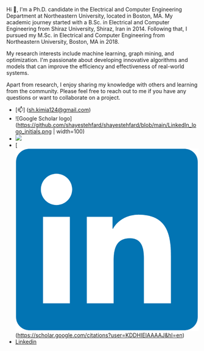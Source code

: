 Hi 👋, I'm a Ph.D. candidate in the Electrical and Computer Engineering Department at Northeastern University, located in Boston, MA. My academic journey started with a B.Sc. in Electrical and Computer Engineering from Shiraz University, Shiraz, Iran in 2014. Following that, I pursued my M.Sc. in Electrical and Computer Engineering from Northeastern University, Boston, MA in 2018.

My research interests include machine learning, graph mining, and optimization. I'm passionate about developing innovative algorithms and models that can improve the efficiency and effectiveness of real-world systems.

Apart from research, I enjoy sharing my knowledge with others and learning from the community. Please feel free to reach out to me if you have any questions or want to collaborate on a project.


- [📫] (sh.kimia124@gmail.com)
-  ![Google Scholar logo](https://github.com/shayestehfard/shayestehfard/blob/main/LinkedIn_logo_initials.png | width=100)
-  <img src="[https://your-image-url.type](https://github.com/shayestehfard/shayestehfard/blob/main/LinkedIn_logo_initials.png)" width="48">
- [![Google Scholar](https://github.com/shayestehfard/shayestehfard/blob/main/LinkedIn_logo_initials.png) (https://scholar.google.com/citations?user=KDDHIEIAAAAJ&hl=en)
- [Linkedin](https://www.linkedin.com/in/kimia-shayestehfard-5814a775/)




